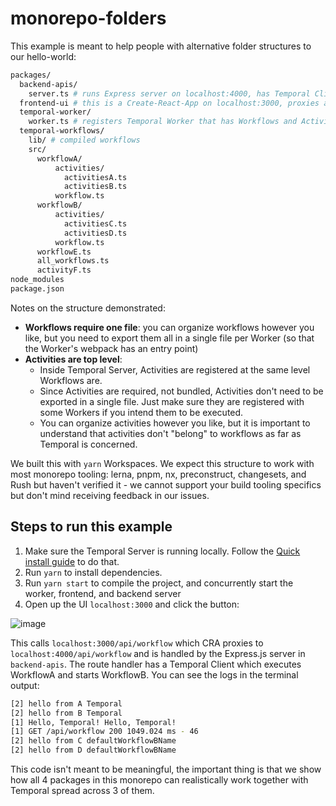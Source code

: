 # monorepo-folders

This example is meant to help people with alternative folder structures to our hello-world:

```bash
packages/
  backend-apis/
    server.ts # runs Express server on localhost:4000, has Temporal Client that calls workflows
  frontend-ui # this is a Create-React-App on localhost:3000, proxies api requests to :4000
  temporal-worker/
    worker.ts # registers Temporal Worker that has Workflows and Activities from /temporal-workflows
  temporal-workflows/
    lib/ # compiled workflows
    src/
      workflowA/
          activities/
            activitiesA.ts
            activitiesB.ts
          workflow.ts
      workflowB/
          activities/
            activitiesC.ts
            activitiesD.ts
          workflow.ts
      workflowE.ts
      all_workflows.ts
      activityF.ts
node_modules
package.json
```

Notes on the structure demonstrated:

- **Workflows require one file**: you can organize workflows however you like, but you need to export them all in a single file per Worker (so that the Worker's webpack has an entry point)
- **Activities are top level**:
  - Inside Temporal Server, Activities are registered at the same level Workflows are.
  - Since Activities are required, not bundled, Activities don't need to be exported in a single file.
    Just make sure they are registered with some Workers if you intend them to be executed.
  - You can organize activities however you like, but it is important to understand that activities don't "belong" to workflows as far as Temporal is concerned.

We built this with `yarn` Workspaces. We expect this structure to work with most monorepo tooling: lerna, pnpm, nx, preconstruct, changesets, and Rush but haven't verified it - we cannot support your build tooling specifics but don't mind receiving feedback in our issues.

## Steps to run this example

1. Make sure the Temporal Server is running locally. Follow the [Quick install guide](https://docs.temporal.io/docs/server/quick-install) to do that.
2. Run `yarn` to install dependencies.
3. Run `yarn start` to compile the project, and concurrently start the worker, frontend, and backend server
4. Open up the UI `localhost:3000` and click the button:

![image](https://user-images.githubusercontent.com/6764957/140593030-43b74199-8636-473e-8292-b5dfaa12b131.png)

This calls `localhost:3000/api/workflow` which CRA proxies to `localhost:4000/api/workflow` and is handled by the Express.js server in `backend-apis`.
The route handler has a Temporal Client which executes WorkflowA and starts WorkflowB.
You can see the logs in the terminal output:

```bash
[2] hello from A Temporal
[2] hello from B Temporal
[1] Hello, Temporal! Hello, Temporal!
[1] GET /api/workflow 200 1049.024 ms - 46
[2] hello from C defaultWorkflowBName
[2] hello from D defaultWorkflowBName
```

This code isn't meant to be meaningful, the important thing is that we show how all 4 packages in this monorepo can realistically work together with Temporal spread across 3 of them.
